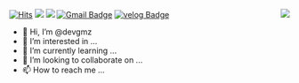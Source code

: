 [![Hits](https://hits.seeyoufarm.com/api/count/incr/badge.svg?url=https%3A%2F%2Fgithub.com%2Fhaesoo9410&count_bg=%23EB8B10&title_bg=%23684327&icon=&icon_color=%23E7E7E7&title=VISIT&edge_flat=false)](https://github.com/devgmz)
<img src="https://img.shields.io/badge/ReactJS-0088CC?style=flat&logo=React&logoColor=white"/>
<img src="https://img.shields.io/badge/JavaScript-F7DF1E?style=flat&logo=javaScript&logoColor=white"/>
[![Gmail Badge](https://img.shields.io/badge/Gmail-D14836?style=flat&logo=Gmail&logoColor=white)](mailto:devgmzz@gmail.com)
[![velog Badge](https://img.shields.io/badge/Tech%20Blog-555263?style=flat&logoColor=white)](https://velog.io/@velgmzz)
<img align='right' src="http://mazassumnida.wtf/api/v2/generate_badge?boj=apkgh">

- 👋 Hi, I’m @devgmz
- 👀 I’m interested in ...
- 🌱 I’m currently learning ...
- 💞️ I’m looking to collaborate on ...
- 📫 How to reach me ...

<!---
devgmz/devgmz is a ✨ special ✨ repository because its `README.md` (this file) appears on your GitHub profile.
You can click the Preview link to take a look at your changes.
--->
